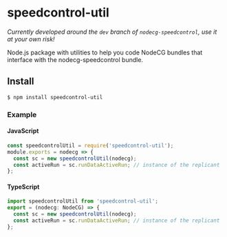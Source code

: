 # speedcontrol-util

*Currently developed around the `dev` branch of `nodecg-speedcontrol`, use it at your own risk!*

Node.js package with utilities to help you code NodeCG bundles that interface with the nodecg-speedcontrol bundle.

## Install

`$ npm install speedcontrol-util`

### Example

#### JavaScript

```javascript
const speedcontrolUtil = require('speedcontrol-util');
module.exports = nodecg => {
  const sc = new speedcontrolUtil(nodecg);
  const activeRun = sc.runDataActiveRun; // instance of the replicant
};
```

#### TypeScript

```typescript
import speedcontrolUtil from 'speedcontrol-util';
export = (nodecg: NodeCG) => {
  const sc = new speedcontrolUtil(nodecg);
  const activeRun = sc.runDataActiveRun; // instance of the replicant
};

```
